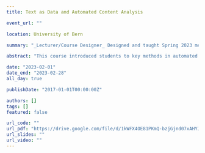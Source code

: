 ```yaml
---
title: Text as Data and Automated Content Analysis

event_url: ""

location: University of Bern

summary: "_Lecturer/Course Designer_ Designed and taught Spring 2023 methods course focused on automated content analysis using R. _Average teaching evaluation score:_ 5.39/6."

abstract: "This course introduced students to key methods in automated content analysis using R. Students progressed from basic text wrangling to advanced topics such as machine learning, topic modelling, and sentiment analysis, emphasizing applications in communication research."

date: "2023-02-01"
date_end: "2023-02-28"
all_day: true

publishDate: "2017-01-01T00:00:00Z"

authors: []
tags: []
featured: false

url_code: ""
url_pdf: "https://drive.google.com/file/d/1kWFX4OE81PKmQ-bzjGjnd07xAHYJUFUo/view?usp=sharing"
url_slides: ""
url_video: ""
---
```

